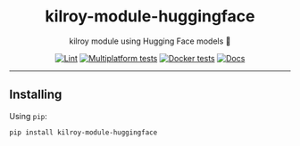 <h1 align="center">kilroy-module-huggingface</h1>

<div align="center">

kilroy module using Hugging Face models 🤗

[![Lint](https://github.com/kilroybot/kilroy-module-huggingface/actions/workflows/lint.yaml/badge.svg)](https://github.com/kilroybot/kilroy-module-huggingface/actions/workflows/lint.yaml)
[![Multiplatform tests](https://github.com/kilroybot/kilroy-module-huggingface/actions/workflows/test-multiplatform.yaml/badge.svg)](https://github.com/kilroybot/kilroy-module-huggingface/actions/workflows/test-multiplatform.yaml)
[![Docker tests](https://github.com/kilroybot/kilroy-module-huggingface/actions/workflows/test-docker.yaml/badge.svg)](https://github.com/kilroybot/kilroy-module-huggingface/actions/workflows/test-docker.yaml)
[![Docs](https://github.com/kilroybot/kilroy-module-huggingface/actions/workflows/docs.yaml/badge.svg)](https://github.com/kilroybot/kilroy-module-huggingface/actions/workflows/docs.yaml)

</div>

---

## Installing

Using `pip`:

```sh
pip install kilroy-module-huggingface
```
